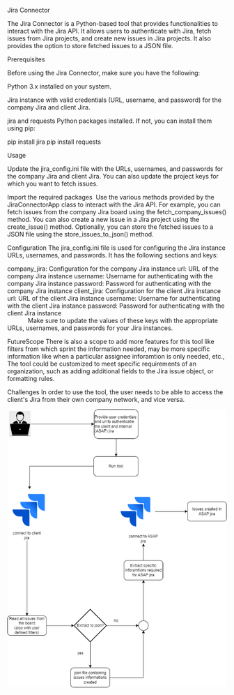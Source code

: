 Jira Connector

The Jira Connector is a Python-based tool that provides functionalities to interact with the Jira API. It allows users to authenticate with Jira, fetch issues from Jira projects, and create new issues in Jira projects. It also provides the option to store fetched issues to a JSON file.
 

Prerequisites

Before using the Jira Connector, make sure you have the following:

Python 3.x installed on your system.

Jira instance with valid credentials (URL, username, and password) for the company Jira and client Jira.

jira and requests Python packages installed. If not, you can install them using pip:

pip install jira
pip install requests

Usage

Update the jira_config.ini file with the URLs, usernames, and passwords for the company Jira and client Jira. You can also update the project keys for which you want to fetch issues.

Import the required packages 
Use the various methods provided by the JiraConnectorApp class to interact with the Jira API. For example, you can fetch issues from the company Jira board using the fetch_company_issues() method.
You can also create a new issue in a Jira project using the create_issue() method.
Optionally, you can store the fetched issues to a JSON file using the store_issues_to_json() method.

Configuration
The jira_config.ini file is used for configuring the Jira instance URLs, usernames, and passwords. It has the following sections and keys:

company_jira: Configuration for the company Jira instance
url: URL of the company Jira instance
username: Username for authenticating with the company Jira instance
password: Password for authenticating with the company Jira instance
client_jira: Configuration for the client Jira instance
url: URL of the client Jira instance
username: Username for authenticating with the client Jira instance
password: Password for authenticating with the client Jira instance                                                                                                             Make sure to update the values of these keys with the appropriate URLs, usernames, and passwords for your Jira instances.

FutureScope
There is also a scope to add more features for this tool like filters from which sprint the information needed, may be more specific information like when a particular assignee inforamtion is only needed, etc.,
The tool could be customized to meet specific requirements of an organization, such as adding additional fields to the Jira issue object, or formatting rules.

Challenges
In order to use the tool, the user needs to be able to access the client's Jira from their own company network, and vice versa.

![JIRA DRAW.io](./jira.drawio.png)
